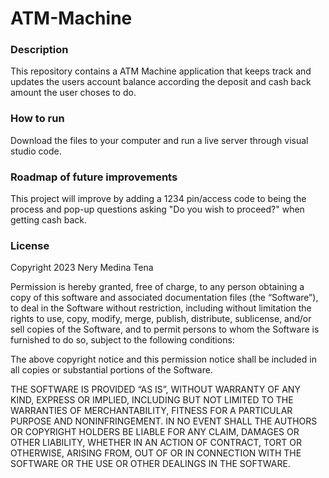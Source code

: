 # ATM-Machine

### Description
This repository contains a ATM Machine application that keeps track and updates the users account balance according the deposit and cash back amount the user choses to do. 

### How to run
Download the files to your computer and run a live server through visual studio code.

### Roadmap of future improvements
This project will improve by adding a 1234 pin/access code to being the process and pop-up questions asking "Do you wish to proceed?" when getting cash back.  

### License
Copyright 2023 Nery Medina Tena

Permission is hereby granted, free of charge, to any person obtaining a copy of this software and associated documentation files (the “Software”), to deal in the Software without restriction, including without limitation the rights to use, copy, modify, merge, publish, distribute, sublicense, and/or sell copies of the Software, and to permit persons to whom the Software is furnished to do so, subject to the following conditions:

The above copyright notice and this permission notice shall be included in all copies or substantial portions of the Software.

THE SOFTWARE IS PROVIDED “AS IS”, WITHOUT WARRANTY OF ANY KIND, EXPRESS OR IMPLIED, INCLUDING BUT NOT LIMITED TO THE WARRANTIES OF MERCHANTABILITY, FITNESS FOR A PARTICULAR PURPOSE AND NONINFRINGEMENT. IN NO EVENT SHALL THE AUTHORS OR COPYRIGHT HOLDERS BE LIABLE FOR ANY CLAIM, DAMAGES OR OTHER LIABILITY, WHETHER IN AN ACTION OF CONTRACT, TORT OR OTHERWISE, ARISING FROM, OUT OF OR IN CONNECTION WITH THE SOFTWARE OR THE USE OR OTHER DEALINGS IN THE SOFTWARE.
